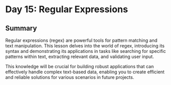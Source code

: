 
# Day 15: Regular Expressions

## Summary

Regular expressions (regex) are powerful tools for pattern matching and text manipulation. This lesson delves into the world of regex, introducing its syntax and demonstrating its applications in tasks like searching for specific patterns within text, extracting relevant data, and validating user input. 

This knowledge will be crucial for building robust applications that can effectively handle complex text-based data, enabling you to create efficient and reliable solutions for various scenarios in future projects.


